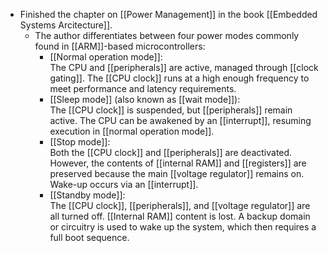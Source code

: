 - Finished the chapter on [[Power Management]] in the book [[Embedded Systems Arcitecture]].
  - The author differentiates between four power modes commonly found in [[ARM]]-based microcontrollers:
    - [[Normal operation mode]]:  
      The CPU and [[peripherals]] are active, managed through [[clock gating]]. The [[CPU clock]] runs at a high enough frequency to meet performance and latency requirements.
    - [[Sleep mode]] (also known as [[wait mode]]):  
      The [[CPU clock]] is suspended, but [[peripherals]] remain active. The CPU can be awakened by an [[interrupt]], resuming execution in [[normal operation mode]].
    - [[Stop mode]]:  
      Both the [[CPU clock]] and [[peripherals]] are deactivated. However, the contents of [[internal RAM]] and [[registers]] are preserved because the main [[voltage regulator]] remains on. Wake-up occurs via an [[interrupt]].
    - [[Standby mode]]:  
      The [[CPU clock]], [[peripherals]], and [[voltage regulator]] are all turned off. [[Internal RAM]] content is lost. A backup domain or circuitry is used to wake up the system, which then requires a full boot sequence.

